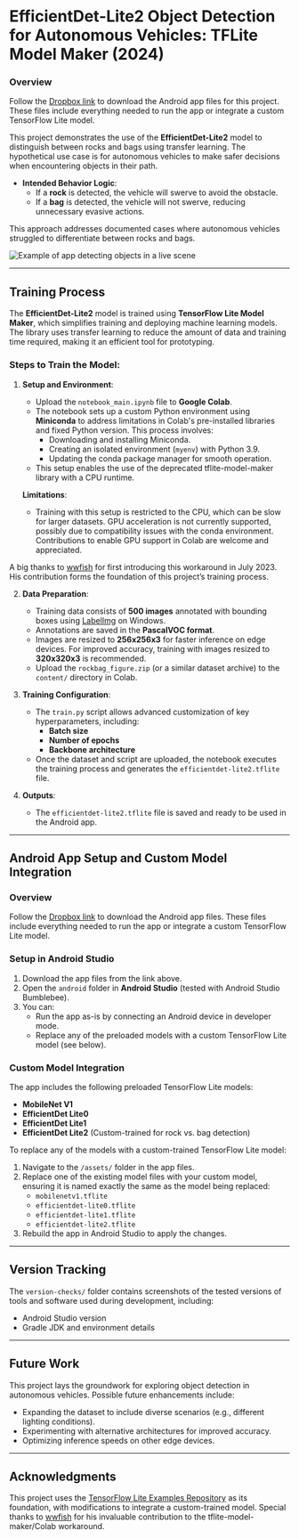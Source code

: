 # EfficientDet-Lite2 Object Detection for Autonomous Vehicles: TFLite Model Maker (2024)

### Overview

Follow the [Dropbox link](https://www.dropbox.com/scl/fi/dfqe9bbnwysucstnby31k/tflite-example-app.zip?rlkey=briqeuq2i99zk058nv32hpofq&st=5xv6wsex&dl=0) to download the Android app files for this project. These files include everything needed to run the app or integrate a custom TensorFlow Lite model.

This project demonstrates the use of the **EfficientDet-Lite2** model to distinguish between rocks and bags using transfer learning. The hypothetical use case is for autonomous vehicles to make safer decisions when encountering objects in their path.

- **Intended Behavior Logic**:
  - If a **rock** is detected, the vehicle will swerve to avoid the obstacle.
  - If a **bag** is detected, the vehicle will not swerve, reducing unnecessary evasive actions.

This approach addresses documented cases where autonomous vehicles struggled to differentiate between rocks and bags.

![Example of app detecting objects in a live scene](media/rockbag-tflite-android.gif)

---

## Training Process

The **EfficientDet-Lite2** model is trained using **TensorFlow Lite Model Maker**, which simplifies training and deploying machine learning models. The library uses transfer learning to reduce the amount of data and training time required, making it an efficient tool for prototyping.

### Steps to Train the Model:
1. **Setup and Environment**:
   - Upload the `notebook_main.ipynb` file to **Google Colab**.
   - The notebook sets up a custom Python environment using **Miniconda** to address limitations in Colab's pre-installed libraries and fixed Python version. This process involves:
     - Downloading and installing Miniconda.
     - Creating an isolated environment (`myenv`) with Python 3.9.
     - Updating the conda package manager for smooth operation.
   - This setup enables the use of the deprecated tflite-model-maker library with a CPU runtime.

   **Limitations**:  
   - Training with this setup is restricted to the CPU, which can be slow for larger datasets. GPU acceleration is not currently supported, possibly due to compatibility issues with the conda environment. Contributions to enable GPU support in Colab are welcome and appreciated.

A big thanks to [wwfish](https://github.com/wwfish/tflite-model-maker-workaround) for first introducing this workaround in July 2023. His contribution forms the foundation of this project’s training process.

2. **Data Preparation**:
   - Training data consists of **500 images** annotated with bounding boxes using [LabelImg](https://github.com/heartexlabs/labelImg) on Windows.
   - Annotations are saved in the **PascalVOC format**.
   - Images are resized to **256x256x3** for faster inference on edge devices. For improved accuracy, training with images resized to **320x320x3** is recommended.
   - Upload the `rockbag_figure.zip` (or a similar dataset archive) to the `content/` directory in Colab.

3. **Training Configuration**:
   - The `train.py` script allows advanced customization of key hyperparameters, including:
     - **Batch size**
     - **Number of epochs**
     - **Backbone architecture**
   - Once the dataset and script are uploaded, the notebook executes the training process and generates the `efficientdet-lite2.tflite` file.

4. **Outputs**:
   - The `efficientdet-lite2.tflite` file is saved and ready to be used in the Android app.

---

## Android App Setup and Custom Model Integration

### Overview

Follow the [Dropbox link](https://www.dropbox.com/scl/fi/dfqe9bbnwysucstnby31k/tflite-example-app.zip?rlkey=briqeuq2i99zk058nv32hpofq&st=5xv6wsex&dl=0) to download the Android app files. These files include everything needed to run the app or integrate a custom TensorFlow Lite model.

### Setup in Android Studio

1. Download the app files from the link above.
2. Open the `android` folder in **Android Studio** (tested with Android Studio Bumblebee).
3. You can:
   - Run the app as-is by connecting an Android device in developer mode.
   - Replace any of the preloaded models with a custom TensorFlow Lite model (see below).

### Custom Model Integration

The app includes the following preloaded TensorFlow Lite models:
- **MobileNet V1**
- **EfficientDet Lite0**
- **EfficientDet Lite1**
- **EfficientDet Lite2** (Custom-trained for rock vs. bag detection)

To replace any of the models with a custom-trained TensorFlow Lite model:
1. Navigate to the `/assets/` folder in the app files.
2. Replace one of the existing model files with your custom model, ensuring it is named exactly the same as the model being replaced:
   - `mobilenetv1.tflite`
   - `efficientdet-lite0.tflite`
   - `efficientdet-lite1.tflite`
   - `efficientdet-lite2.tflite`
3. Rebuild the app in Android Studio to apply the changes.

---

## Version Tracking

The `version-checks/` folder contains screenshots of the tested versions of tools and software used during development, including:
- Android Studio version
- Gradle JDK and environment details

---

## Future Work

This project lays the groundwork for exploring object detection in autonomous vehicles. Possible future enhancements include:
- Expanding the dataset to include diverse scenarios (e.g., different lighting conditions).
- Experimenting with alternative architectures for improved accuracy.
- Optimizing inference speeds on other edge devices.

---

## Acknowledgments

This project uses the [TensorFlow Lite Examples Repository](https://github.com/tensorflow/examples) as its foundation, with modifications to integrate a custom-trained model. Special thanks to [wwfish](https://github.com/wwfish/tflite-model-maker-workaround) for his invaluable contribution to the tflite-model-maker/Colab workaround.
